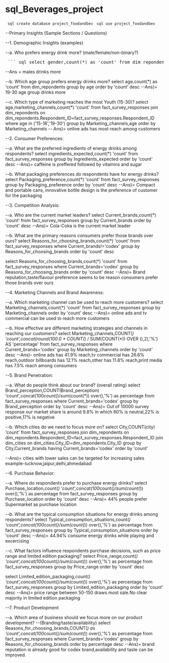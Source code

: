 # sql_Beverages_project

``` sql create database project_foodandbev```
``` sql use project_foodandbev```


--Primary Insights (Sample Sections / Questions)

--1. Demographic Insights (examples)

--a. Who prefers energy drink more? (male/female/non-binary?)
<pre> ``` sql select gender,count(*) as 'count' from dim_repondents group by gender order by 'count' desc```</pre>
--Ans = males drinks more

--b. Which age group prefers energy drinks more?
select age,count(*) as 'count'
from dim_repondents
group by age
order by 'count' desc
--Ans)= 19-30 age group drinks more 

--c. Which type of marketing reaches the most Youth (15-30)?
select age,marketing_channels,count(*) 'count'
from fact_survey_responses
join dim_repondents on dim_repondents.Respondent_ID=fact_survey_responses.Respondent_ID
where age in ('15-18','19-30')
group by Marketing_channels,age
order by Marketing_channels 
-- Ans)= online ads has most reach among customers

--2. Consumer Preferences:

--a. What are the preferred ingredients of energy drinks among respondents?
select ingredients_expected,count(*) 'count'
from fact_survey_responses
group by Ingredients_expected 
order by 'count' desc
--Ans)= caffeine is preffered followed by vitamins and sugar

--b. What packaging preferences do respondents have for energy drinks?
select Packaging_preference,count(*) 'count'
from fact_survey_responses
group by Packaging_preference 
order by 'count' desc
--Ans)= Compact and portable cans, innovative bottle design is the preference of customer for the packaging

--3. Competition Analysis:

--a. Who are the current market leaders?
select Current_brands,count(*) 'count'
from fact_survey_responses
group by Current_brands 
order by 'count' desc
--Ans)= Cola-Coka is the current market leader

--b. What are the primary reasons consumers prefer those brands over ours?
select Reasons_for_choosing_brands,count(*) 'count'
from fact_survey_responses
where Current_brands!='codex'
group by Reasons_for_choosing_brands 
order by 'count' desc

select Reasons_for_choosing_brands,count(*) 'count'
from fact_survey_responses
where Current_brands='codex'
group by Reasons_for_choosing_brands 
order by 'count' desc
--Ans)= Brand reputation,taste/flavour preference seems to be reason consumers prefer those brands over ours

--4. Marketing Channels and Brand Awareness:

--a. Which marketing channel can be used to reach more customers?
select Marketing_channels,count(*) 'count'
from fact_survey_responses
group by Marketing_channels 
order by 'count' desc
--Ans)= online ads and tv commercial can be used to reach more customers

--b. How effective are different marketing strategies and channels in reaching our customers?
select Marketing_channels,COUNT(*) 'count',concat(round(100.0 * COUNT(*) / SUM(COUNT(*)) OVER (),2),'%') AS 'percentage'
from fact_survey_responses
where Current_brands='codex'
group by Marketing_channels
order by 'count' desc
--Ans)- online ads has 41.9% reach,tv commercial has 26.6% reach,outdoor billboards has 12.1% reach,other has 11.8% reach,print media has 7.5% reach among consumers

--5. Brand Penetration:

--a. What do people think about our brand? (overall rating)
select Brand_perception,COUNT(Brand_perception) 'count',concat(100*count(*)/sum(count(*)) over(),'%') as percentage
from fact_survey_responses
where Current_brands='codex'
group by Brand_perception
order by 'count' desc
--Ans)= Out of 10000 survey response our market share is around 9.8% in which 60% is neutral,22% is positive,17% is negative


--b. Which cities do we need to focus more on?
select City,COUNT(city) 'count' from fact_survey_responses
join dim_repondents on dim_repondents.Respondent_ID=fact_survey_responses.Respondent_ID
join dim_cities on dim_cities.City_ID=dim_repondents.City_ID
group by City,Current_brands
having Current_brands='codex'
order by 'count' 

--Ans)= cities with lower sales can be targeted for increasing sales example-lucknow,jaipur,delhi,ahmedabad

--6. Purchase Behavior:

--a. Where do respondents prefer to purchase energy drinks?
select Purchase_location,count(*) 'count',concat(100*count(*)/sum(count(*)) over(),'%') as percentage
from fact_survey_responses
group by Purchase_location 
order by 'count' desc
--Ans)= 44% people prefer Supermarket as purchase location

--b. What are the typical consumption situations for energy drinks among respondents?
select Typical_consumption_situations,count(*) 'count',concat(100*count(*)/sum(count(*)) over(),'%') as percentage
from fact_survey_responses
group by Typical_consumption_situations 
order by 'count' desc
--Ans)= 44.94% consume energy drinks while playing and excercising

--c. What factors influence respondents purchase decisions, such as price range and limited edition packaging?
select Price_range,count(*) 'count',concat(100*count(*)/sum(count(*)) over(),'%') as percentage
from fact_survey_responses
group by Price_range 
order by 'count' desc

select Limited_edition_packaging,count(*) 'count',concat(100*count(*)/sum(count(*)) over(),'%') as percentage
from fact_survey_responses
group by Limited_edition_packaging 
order by 'count' desc
--Ans)= price range between 50-150 draws most sale.No clear majority in limited edition packaging

--7. Product Development

--a. Which area of business should we focus more on our product development?
--(Branding/taste/availability)
select Reasons_for_choosing_brands,COUNT(*) as 'count',concat(100*count(*)/sum(count(*)) over(),'%') as percentage
from fact_survey_responses
where Current_brands='codex'
group by Reasons_for_choosing_brands
order by percentage desc
--Ans)= brand reputation is already good for codex brand,availability and taste can be improved.
